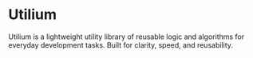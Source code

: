 # Utilium

Utilium is a lightweight utility library of reusable logic and algorithms for everyday development tasks. Built for clarity, speed, and reusability.
